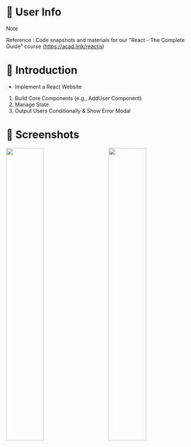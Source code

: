 # 💯 User Info
> [!NOTE]
> Reference : Code snapshots and materials for our "React - The Complete Guide" course (https://acad.link/reactjs)

# 📖 Introduction
- Implement a React Website
1. Build Core Components (e.g., AddUser Component)
2. Manage State
3. Output Users Conditionally & Show Error Modal

# 👀 Screenshots
<div>
  <img align="left" src="https://github.com/kdh4646/user-info/assets/71913953/456e353f-53d3-4818-b5ba-4edba15fa903" width="45%"/>
  <img align="right" src="https://github.com/kdh4646/user-info/assets/71913953/387ec911-2a7c-4a1e-8282-0bb05a190e9e" width="45%"/>
</div>
